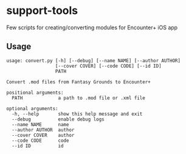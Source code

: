 # support-tools

Few scripts for creating/converting modules for Encounter+ iOS app

## Usage

```
usage: convert.py [-h] [--debug] [--name NAME] [--author AUTHOR]
                  [--cover COVER] [--code CODE] [--id ID]
                  PATH

Convert .mod files from Fantasy Grounds to Encounter+

positional arguments:
  PATH             a path to .mod file or .xml file

optional arguments:
  -h, --help       show this help message and exit
  --debug          enable debug logs
  --name NAME      name
  --author AUTHOR  author
  --cover COVER    author
  --code CODE      code
  --id ID          id
  ```
